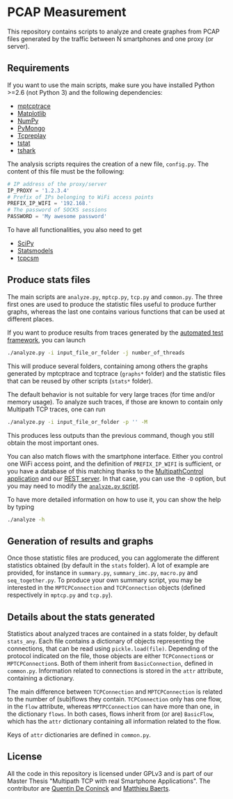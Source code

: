 PCAP Measurement
================

This repository contains scripts to analyze and create graphes from PCAP files generated by the traffic between N smartphones and one proxy (or server).

Requirements
------------
If you want to use the main scripts, make sure you have installed Python >=2.6 (not Python 3) and the following dependencies:
  * [mptcptrace](https://bitbucket.org/bhesmans/mptcptrace)
  * [Matplotlib](http://matplotlib.org/)
  * [NumPy](https://pypi.python.org/pypi/numpy/)
  * [PyMongo](http://api.mongodb.org/python/current/)
  * [Tcpreplay](http://tcpreplay.appneta.com/wiki/installation.html#downloads)
  * [tstat](http://tstat.tlc.polito.it)
  * [tshark](https://www.wireshark.org/docs/man-pages/tshark.html)

The analysis scripts requires the creation of a new file, `config.py`. The content of this file must be the following:
```python
# IP address of the proxy/server
IP_PROXY = '1.2.3.4'
# Prefix of IPs belonging to WiFi access points
PREFIX_IP_WIFI = '192.168.'
# The password of SOCKS sessions
PASSWORD = 'My awesome password'
```

To have all functionalities, you also need to get
  * [SciPy](http://www.scipy.org/scipylib/download.html)
  * [Statsmodels](http://statsmodels.sourceforge.net/)
  * [tcpcsm](http://www.wand.net.nz/~salcock/tcpcsm/)

Produce stats files
-------------------
The main scripts are `analyze.py`, `mptcp.py`, `tcp.py` and `common.py`.
The three first ones are used to produce the statistic files useful to produce further graphs, whereas the last one contains various functions that can be used at different places.

If you want to produce results from traces generated by the [automated test framework](https://github.com/MPTCP-smartphone-thesis/uitests), you can launch

```bash
./analyze.py -i input_file_or_folder -j number_of_threads
```

This will produce several folders, containing among others the graphs generated by mptcptrace and tcptrace (`graphs*` folder) and  the statistic files that can be reused by other scripts (`stats*` folder).

The default behavior is not suitable for very large traces (for time and/or memory usage).
To analyze such traces, if those are known to contain only Multipath TCP traces, one can run

```bash
./analyze.py -i input_file_or_folder -p '' -M 
```

This produces less outputs than the previous command, though you still obtain the most important ones.

You can also match flows with the smartphone interface.
Either you control one WiFi access point, and the definition of `PREFIX_IP_WIFI` is sufficient, or you have a database of this matching thanks to the [MultipathControl application](https://bitbucket.org/baertsm/multipathcontrol/overview) and our [REST server](https://github.com/MPTCP-smartphone-thesis/server-collect-mpctrl).
In that case, you can use the `-D` option, but you may need to modify the [`analyze.py` script](https://github.com/MPTCP-smartphone-thesis/pcap-measurement/blob/master/analyze.py#L222).

To have more detailed information on how to use it, you can show the help by typing

```bash
./analyze -h
```

Generation of results and graphs
--------------------------------

Once those statistic files are produced, you can agglomerate the different statistics obtained (by default in the `stats` folder).
A lot of example are provided, for instance in `summary.py`, `summary_imc.py`, `macro.py` and `seq_together.py`.
To produce your own summary script, you may be interested in the `MPTCPConnection` and `TCPConnection` objects (defined respectively in `mptcp.py` and `tcp.py`).


Details about the stats generated
---------------------------------
Statistics about analyzed traces are contained in a stats folder, by default `stats_any`.
Each file contains a dictionary of objects representing the connections, that can be read using `pickle.load(file)`.
Depending of the protocol indicated on the file, those objects are either `TCPConnection`s or `MPTCPConnection`s.
Both of them inherit from `BasicConnection`, defined in `common.py`.
Information related to connections is stored in the `attr` attribute, containing a dictionary.

The main difference between `TCPConnection` and `MPTCPConnection` is related to the number of (sub)flows they contain.
`TCPConnection` only has one flow, in the `flow` attribute, whereas `MPTPCConnection` can have more than one, in the dictionary `flows`.
In both cases, flows inherit from (or are) `BasicFlow`, which has the `attr` dictionary containing all information related to the flow.

Keys of `attr` dictionaries are defined in `common.py`.

License
-------
All the code in this repository is licensed under GPLv3 and is part of our Master Thesis "Multipath TCP with real Smartphone Applications".
The contributor are [Quentin De Coninck](https://github.com/qdeconinck) and [Matthieu Baerts](https://github.com/matttbe).
